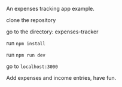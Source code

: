 An expenses tracking app example.

clone the repository

go to the directory: expenses-tracker

run `npm install`

run `npm run dev`

go to `localhost:3000`

Add expenses and income entries, have fun.


